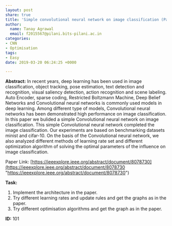 ```yaml
---
layout: post
share: true
title: 'Simple convolutional neural network on image classification (Paper ID: 101)'
author:
  name: Tanay Agrawal
  email: f2015567@pilani.bits-pilani.ac.in
categories:
- CNN
- Optimisation
tags:
- Easy
date: 2019-03-20 06:24:25 +0000

---
```

**Abstract:** In recent years, deep learning has been used in image classification, object tracking, pose estimation, text detection and recognition, visual saliency detection, action recognition and scene labeling. Auto Encoder, sparse coding, Restricted Boltzmann Machine, Deep Belief Networks and Convolutional neural networks is commonly used models in deep learning. Among different type of models, Convolutional neural networks has been demonstrated high performance on image classification. In this paper we bulided a simple Convolutional neural network on image classification. This simple Convolutional neural network completed the image classification. Our experiments are based on benchmarking datasets minist and cifar-10. On the basis of the Convolutional neural network, we also analyzed different methods of learning rate set and different optimization algorithm of solving the optimal parameters of the influence on image classification.

Paper Link: [https://ieeexplore.ieee.org/abstract/document/8078730](https://ieeexplore.ieee.org/abstract/document/8078730 "https://ieeexplore.ieee.org/abstract/document/8078730")

**Task:**

1. Implement the architecture in the paper.
2. Try different learning rates and update rules and get the graphs as in the paper.
3. Try different optimisation algorithms and get the graph as in the paper.

**ID:** 101